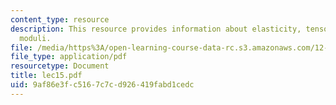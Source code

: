 ```yaml
---
content_type: resource
description: This resource provides information about elasticity, tensors and conventional
  moduli.
file: /media/https%3A/open-learning-course-data-rc.s3.amazonaws.com/12-005-applications-of-continuum-mechanics-to-earth-atmospheric-and-planetary-sciences-spring-2006/9af86e3fc5167c7cd926419fabd1cedc_lec15.pdf
file_type: application/pdf
resourcetype: Document
title: lec15.pdf
uid: 9af86e3f-c516-7c7c-d926-419fabd1cedc
---
```

